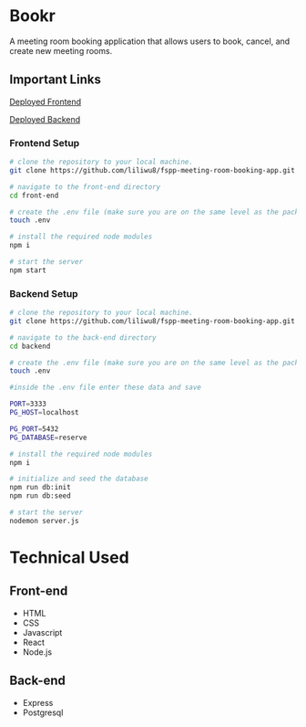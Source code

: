 
# Bookr

A meeting room booking application that allows users to book, cancel, and create new meeting rooms. 


## Important Links

[Deployed Frontend](bookrmeeting.netlify.app)

[Deployed Backend](https://bookr.adaptable.app)


### Frontend Setup

```bash
# clone the repository to your local machine.
git clone https://github.com/liliwu8/fspp-meeting-room-booking-app.git

# navigate to the front-end directory
cd front-end

# create the .env file (make sure you are on the same level as the package.json of the frontend-end directory)
touch .env

# install the required node modules
npm i

# start the server
npm start
```

### Backend Setup

```bash
# clone the repository to your local machine.
git clone https://github.com/liliwu8/fspp-meeting-room-booking-app.git

# navigate to the back-end directory
cd backend

# create the .env file (make sure you are on the same level as the package.json of the back-end directory)
touch .env

#inside the .env file enter these data and save

PORT=3333
PG_HOST=localhost

PG_PORT=5432
PG_DATABASE=reserve

# install the required node modules
npm i

# initialize and seed the database
npm run db:init
npm run db:seed

# start the server
nodemon server.js
```


# Technical Used

## Front-end
- HTML
- CSS
- Javascript
- React
- Node.js

## Back-end
- Express
- Postgresql


